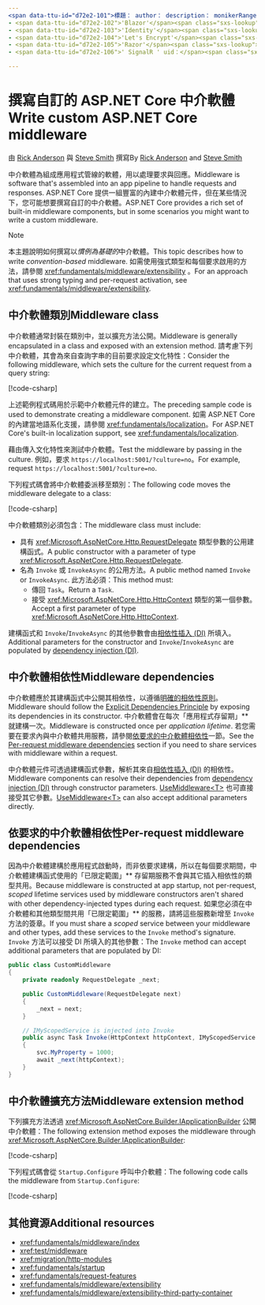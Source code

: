```yaml
---
<span data-ttu-id="d72e2-101">標題： author： description： monikerRange： ms-chap： ms. custom： ms. date： no-loc：</span><span class="sxs-lookup"><span data-stu-id="d72e2-101">title: author: description: monikerRange: ms.author: ms.custom: ms.date: no-loc:</span></span>
- <span data-ttu-id="d72e2-102">'Blazor'</span><span class="sxs-lookup"><span data-stu-id="d72e2-102">'Blazor'</span></span>
- <span data-ttu-id="d72e2-103">'Identity'</span><span class="sxs-lookup"><span data-stu-id="d72e2-103">'Identity'</span></span>
- <span data-ttu-id="d72e2-104">'Let's Encrypt'</span><span class="sxs-lookup"><span data-stu-id="d72e2-104">'Let's Encrypt'</span></span>
- <span data-ttu-id="d72e2-105">'Razor'</span><span class="sxs-lookup"><span data-stu-id="d72e2-105">'Razor'</span></span>
- <span data-ttu-id="d72e2-106">' SignalR ' uid：</span><span class="sxs-lookup"><span data-stu-id="d72e2-106">'SignalR' uid:</span></span> 

---
```

# <a name="write-custom-aspnet-core-middleware"></a><span data-ttu-id="d72e2-107">撰寫自訂的 ASP.NET Core 中介軟體</span><span class="sxs-lookup"><span data-stu-id="d72e2-107">Write custom ASP.NET Core middleware</span></span>

<span data-ttu-id="d72e2-108">由 [Rick Anderson](https://twitter.com/RickAndMSFT) 與 [Steve Smith](https://ardalis.com/) 撰寫</span><span class="sxs-lookup"><span data-stu-id="d72e2-108">By [Rick Anderson](https://twitter.com/RickAndMSFT) and [Steve Smith](https://ardalis.com/)</span></span>

<span data-ttu-id="d72e2-109">中介軟體為組成應用程式管線的軟體，用以處理要求與回應。</span><span class="sxs-lookup"><span data-stu-id="d72e2-109">Middleware is software that's assembled into an app pipeline to handle requests and responses.</span></span> <span data-ttu-id="d72e2-110">ASP.NET Core 提供一組豐富的內建中介軟體元件，但在某些情況下，您可能想要撰寫自訂的中介軟體。</span><span class="sxs-lookup"><span data-stu-id="d72e2-110">ASP.NET Core provides a rich set of built-in middleware components, but in some scenarios you might want to write a custom middleware.</span></span>

> [!NOTE]
> <span data-ttu-id="d72e2-111">本主題說明如何撰寫以*慣例為基礎的*中介軟體。</span><span class="sxs-lookup"><span data-stu-id="d72e2-111">This topic describes how to write *convention-based* middleware.</span></span> <span data-ttu-id="d72e2-112">如需使用強式類型和每個要求啟用的方法，請參閱 <xref:fundamentals/middleware/extensibility> 。</span><span class="sxs-lookup"><span data-stu-id="d72e2-112">For an approach that uses strong typing and per-request activation, see <xref:fundamentals/middleware/extensibility>.</span></span>

## <a name="middleware-class"></a><span data-ttu-id="d72e2-113">中介軟體類別</span><span class="sxs-lookup"><span data-stu-id="d72e2-113">Middleware class</span></span>

<span data-ttu-id="d72e2-114">中介軟體通常封裝在類別中，並以擴充方法公開。</span><span class="sxs-lookup"><span data-stu-id="d72e2-114">Middleware is generally encapsulated in a class and exposed with an extension method.</span></span> <span data-ttu-id="d72e2-115">請考慮下列中介軟體，其會為來自查詢字串的目前要求設定文化特性：</span><span class="sxs-lookup"><span data-stu-id="d72e2-115">Consider the following middleware, which sets the culture for the current request from a query string:</span></span>

[!code-csharp[](write/snapshot/StartupCulture.cs)]

<span data-ttu-id="d72e2-116">上述範例程式碼用於示範中介軟體元件的建立。</span><span class="sxs-lookup"><span data-stu-id="d72e2-116">The preceding sample code is used to demonstrate creating a middleware component.</span></span> <span data-ttu-id="d72e2-117">如需 ASP.NET Core 的內建當地語系化支援，請參閱 <xref:fundamentals/localization>。</span><span class="sxs-lookup"><span data-stu-id="d72e2-117">For ASP.NET Core's built-in localization support, see <xref:fundamentals/localization>.</span></span>

<span data-ttu-id="d72e2-118">藉由傳入文化特性來測試中介軟體。</span><span class="sxs-lookup"><span data-stu-id="d72e2-118">Test the middleware by passing in the culture.</span></span> <span data-ttu-id="d72e2-119">例如，要求 `https://localhost:5001/?culture=no`。</span><span class="sxs-lookup"><span data-stu-id="d72e2-119">For example, request `https://localhost:5001/?culture=no`.</span></span>

<span data-ttu-id="d72e2-120">下列程式碼會將中介軟體委派移至類別：</span><span class="sxs-lookup"><span data-stu-id="d72e2-120">The following code moves the middleware delegate to a class:</span></span>

[!code-csharp[](write/snapshot/RequestCultureMiddleware.cs)]

<span data-ttu-id="d72e2-121">中介軟體類別必須包含：</span><span class="sxs-lookup"><span data-stu-id="d72e2-121">The middleware class must include:</span></span>

* <span data-ttu-id="d72e2-122">具有 <xref:Microsoft.AspNetCore.Http.RequestDelegate> 類型參數的公用建構函式。</span><span class="sxs-lookup"><span data-stu-id="d72e2-122">A public constructor with a parameter of type <xref:Microsoft.AspNetCore.Http.RequestDelegate>.</span></span>
* <span data-ttu-id="d72e2-123">名為 `Invoke` 或 `InvokeAsync` 的公用方法。</span><span class="sxs-lookup"><span data-stu-id="d72e2-123">A public method named `Invoke` or `InvokeAsync`.</span></span> <span data-ttu-id="d72e2-124">此方法必須：</span><span class="sxs-lookup"><span data-stu-id="d72e2-124">This method must:</span></span>
  * <span data-ttu-id="d72e2-125">傳回 `Task`。</span><span class="sxs-lookup"><span data-stu-id="d72e2-125">Return a `Task`.</span></span>
  * <span data-ttu-id="d72e2-126">接受 <xref:Microsoft.AspNetCore.Http.HttpContext> 類型的第一個參數。</span><span class="sxs-lookup"><span data-stu-id="d72e2-126">Accept a first parameter of type <xref:Microsoft.AspNetCore.Http.HttpContext>.</span></span>
  
<span data-ttu-id="d72e2-127">建構函式和 `Invoke`/`InvokeAsync` 的其他參數會由[相依性插入 (DI)](xref:fundamentals/dependency-injection) 所填入。</span><span class="sxs-lookup"><span data-stu-id="d72e2-127">Additional parameters for the constructor and `Invoke`/`InvokeAsync` are populated by [dependency injection (DI)](xref:fundamentals/dependency-injection).</span></span>

## <a name="middleware-dependencies"></a><span data-ttu-id="d72e2-128">中介軟體相依性</span><span class="sxs-lookup"><span data-stu-id="d72e2-128">Middleware dependencies</span></span>

<span data-ttu-id="d72e2-129">中介軟體應於其建構函式中公開其相依性，以遵循[明確的相依性原則](/dotnet/standard/modern-web-apps-azure-architecture/architectural-principles#explicit-dependencies)。</span><span class="sxs-lookup"><span data-stu-id="d72e2-129">Middleware should follow the [Explicit Dependencies Principle](/dotnet/standard/modern-web-apps-azure-architecture/architectural-principles#explicit-dependencies) by exposing its dependencies in its constructor.</span></span> <span data-ttu-id="d72e2-130">中介軟體會在每次「應用程式存留期」\*\* 就建構一次。</span><span class="sxs-lookup"><span data-stu-id="d72e2-130">Middleware is constructed once per *application lifetime*.</span></span> <span data-ttu-id="d72e2-131">若您需要在要求內與中介軟體共用服務，請參閱[依要求的中介軟體相依性](#per-request-middleware-dependencies)一節。</span><span class="sxs-lookup"><span data-stu-id="d72e2-131">See the [Per-request middleware dependencies](#per-request-middleware-dependencies) section if you need to share services with middleware within a request.</span></span>

<span data-ttu-id="d72e2-132">中介軟體元件可透過建構函式參數，解析其來自[相依性插入 (DI)](xref:fundamentals/dependency-injection) 的相依性。</span><span class="sxs-lookup"><span data-stu-id="d72e2-132">Middleware components can resolve their dependencies from [dependency injection (DI)](xref:fundamentals/dependency-injection) through constructor parameters.</span></span> <span data-ttu-id="d72e2-133">[UseMiddleware&lt;T&gt;](/dotnet/api/microsoft.aspnetcore.builder.usemiddlewareextensions.usemiddleware#Microsoft_AspNetCore_Builder_UseMiddlewareExtensions_UseMiddleware_Microsoft_AspNetCore_Builder_IApplicationBuilder_System_Type_System_Object___) 也可直接接受其它參數。</span><span class="sxs-lookup"><span data-stu-id="d72e2-133">[UseMiddleware&lt;T&gt;](/dotnet/api/microsoft.aspnetcore.builder.usemiddlewareextensions.usemiddleware#Microsoft_AspNetCore_Builder_UseMiddlewareExtensions_UseMiddleware_Microsoft_AspNetCore_Builder_IApplicationBuilder_System_Type_System_Object___) can also accept additional parameters directly.</span></span>

## <a name="per-request-middleware-dependencies"></a><span data-ttu-id="d72e2-134">依要求的中介軟體相依性</span><span class="sxs-lookup"><span data-stu-id="d72e2-134">Per-request middleware dependencies</span></span>

<span data-ttu-id="d72e2-135">因為中介軟體建構於應用程式啟動時，而非依要求建構，所以在每個要求期間，中介軟體建構函式使用的「已限定範圍」\*\* 存留期服務不會與其它插入相依性的類型共用。</span><span class="sxs-lookup"><span data-stu-id="d72e2-135">Because middleware is constructed at app startup, not per-request, *scoped* lifetime services used by middleware constructors aren't shared with other dependency-injected types during each request.</span></span> <span data-ttu-id="d72e2-136">如果您必須在中介軟體和其他類型間共用「已限定範圍」\*\* 的服務，請將這些服務新增至 `Invoke` 方法的簽章。</span><span class="sxs-lookup"><span data-stu-id="d72e2-136">If you must share a *scoped* service between your middleware and other types, add these services to the `Invoke` method's signature.</span></span> <span data-ttu-id="d72e2-137">`Invoke` 方法可以接受 DI 所填入的其他參數：</span><span class="sxs-lookup"><span data-stu-id="d72e2-137">The `Invoke` method can accept additional parameters that are populated by DI:</span></span>

```csharp
public class CustomMiddleware
{
    private readonly RequestDelegate _next;

    public CustomMiddleware(RequestDelegate next)
    {
        _next = next;
    }

    // IMyScopedService is injected into Invoke
    public async Task Invoke(HttpContext httpContext, IMyScopedService svc)
    {
        svc.MyProperty = 1000;
        await _next(httpContext);
    }
}
```

## <a name="middleware-extension-method"></a><span data-ttu-id="d72e2-138">中介軟體擴充方法</span><span class="sxs-lookup"><span data-stu-id="d72e2-138">Middleware extension method</span></span>

<span data-ttu-id="d72e2-139">下列擴充方法透過 <xref:Microsoft.AspNetCore.Builder.IApplicationBuilder> 公開中介軟體：</span><span class="sxs-lookup"><span data-stu-id="d72e2-139">The following extension method exposes the middleware through <xref:Microsoft.AspNetCore.Builder.IApplicationBuilder>:</span></span>

[!code-csharp[](write/snapshot/RequestCultureMiddlewareExtensions.cs)]

<span data-ttu-id="d72e2-140">下列程式碼會從 `Startup.Configure` 呼叫中介軟體：</span><span class="sxs-lookup"><span data-stu-id="d72e2-140">The following code calls the middleware from `Startup.Configure`:</span></span>

[!code-csharp[](write/snapshot/Startup.cs?highlight=5)]

## <a name="additional-resources"></a><span data-ttu-id="d72e2-141">其他資源</span><span class="sxs-lookup"><span data-stu-id="d72e2-141">Additional resources</span></span>

* <xref:fundamentals/middleware/index>
* <xref:test/middleware>
* <xref:migration/http-modules>
* <xref:fundamentals/startup>
* <xref:fundamentals/request-features>
* <xref:fundamentals/middleware/extensibility>
* <xref:fundamentals/middleware/extensibility-third-party-container>
